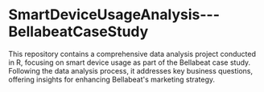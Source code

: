 # SmartDeviceUsageAnalysis---BellabeatCaseStudy
This repository contains a comprehensive data analysis project conducted in R, focusing on smart device usage as part of the Bellabeat case study. Following the data analysis process, it addresses key business questions, offering insights for enhancing Bellabeat's marketing strategy.
